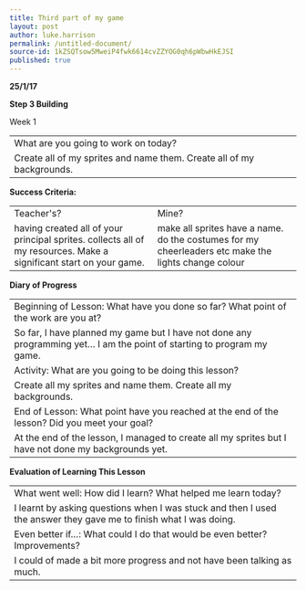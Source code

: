 ```yaml
---
title: Third part of my game
layout: post
author: luke.harrison
permalink: /untitled-document/
source-id: 1kZSQTsow5MweiP4fwk6614cvZZYOG0qh6pWbwHkEJSI
published: true
---
```

**25/1/17**

**Step 3 Building**

Week 1

<table>
  <tr>
    <td>What are you going to work on today?</td>
  </tr>
  <tr>
    <td>Create all of my sprites and name them.
Create all of my backgrounds.</td>
  </tr>
</table>


**Success Criteria:**

<table>
  <tr>
    <td>Teacher's?</td>
    <td>Mine?</td>
  </tr>
  <tr>
    <td>having created all of your principal sprites.
collects all of my resources.
Make a significant start on your game.</td>
    <td>make all sprites have a name.
do the costumes for my cheerleaders etc
make the lights change colour</td>
  </tr>
</table>


**Diary of Progress**

<table>
  <tr>
    <td>Beginning of Lesson: What have you done so far? What point of the work are you at?</td>
  </tr>
  <tr>
    <td>So far, I have planned my game but I have not done any programming yet…  I am the point of starting to program my game.</td>
  </tr>
  <tr>
    <td>Activity:  What are you going to be doing this lesson? </td>
  </tr>
  <tr>
    <td>Create all my sprites and name them.
Create all my backgrounds.</td>
  </tr>
  <tr>
    <td>End of Lesson: What point have you reached at the end of the lesson? Did you meet your goal? </td>
  </tr>
  <tr>
    <td>At the end of the lesson, I managed to create all my sprites but I have not done my backgrounds yet.</td>
  </tr>
</table>


**Evaluation of Learning This Lesson**

<table>
  <tr>
    <td>What went well: How did I learn? What helped me learn today? </td>
  </tr>
  <tr>
    <td>I learnt by asking questions when I was stuck and then I used the answer they gave me to finish what I was doing.</td>
  </tr>
  <tr>
    <td>Even better if…: What could I do that would be even better? Improvements? </td>
  </tr>
  <tr>
    <td>I could of made a bit more progress and not have been talking as much.</td>
  </tr>
</table>


